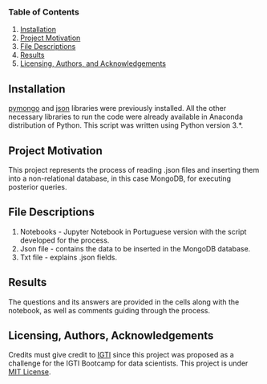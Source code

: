 ### Table of Contents

1. [Installation](#installation)
2. [Project Motivation](#motivation)
3. [File Descriptions](#files)
4. [Results](#results)
5. [Licensing, Authors, and Acknowledgements](#licensing)

## Installation <a name="installation"></a>

[pymongo](https://pypi.org/project/pymongo/) and [json](https://docs.python.org/3/library/json.html) libraries were previously installed. All the other necessary libraries to run the code were already available in Anaconda distribution of Python. This script was written using Python version 3.*.

## Project Motivation<a name="motivation"></a>

This project represents the process of reading .json files and inserting them into a non-relational database, in this case MongoDB, for executing posterior queries.

## File Descriptions <a name="files"></a>

1. Notebooks - Jupyter Notebook in Portuguese version with the script developed for the process.
2. Json file - contains the data to be inserted in the MongoDB database.
3. Txt file - explains .json fields.

## Results<a name="results"></a>

The questions and its answers are provided in the cells along with the notebook, as well as comments guiding through the process.

## Licensing, Authors, Acknowledgements<a name="licensing"></a>

Credits must give credit to [IGTI](https://www.igti.com.br/) since this project was proposed as a challenge for the IGTI Bootcamp for data scientists.
This project is under [MIT License](https://github.com/evertonbin/python-mongodb/blob/main/LICENSE).

